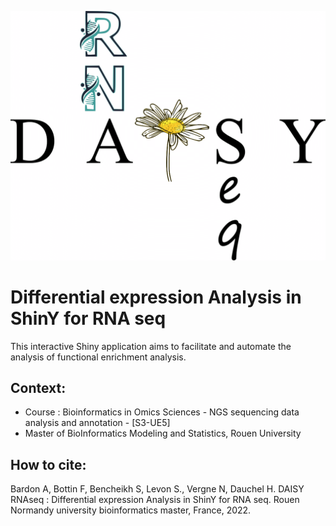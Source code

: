 ![This is an image](www/title.png)

# Differential expression Analysis in ShinY for RNA seq

This interactive Shiny application aims to facilitate and automate the analysis of functional enrichment analysis. 

## Context: 
- Course : Bioinformatics in Omics Sciences - NGS sequencing data analysis and annotation - [S3-UE5]
- Master of BioInformatics Modeling and Statistics, Rouen University 

## How to cite:
Bardon A, Bottin F, Bencheikh S, Levon S., Vergne N, Dauchel H. DAISY RNAseq : Differential expression Analysis in ShinY for RNA seq. Rouen Normandy university bioinformatics master, France, 2022.
